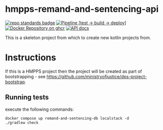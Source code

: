 # hmpps-remand-and-sentencing-api
[![repo standards badge](https://img.shields.io/badge/dynamic/json?color=blue&style=flat&logo=github&label=MoJ%20Compliant&query=%24.result&url=https%3A%2F%2Foperations-engineering-reports.cloud-platform.service.justice.gov.uk%2Fapi%2Fv1%2Fcompliant_public_repositories%2Fhmpps-remand-and-sentencing-api)](https://operations-engineering-reports.cloud-platform.service.justice.gov.uk/public-github-repositories.html#hmpps-remand-and-sentencing-api "Link to report")
[![Pipeline [test -> build -> deploy]](https://github.com/ministryofjustice/hmpps-remand-and-sentencing-api/actions/workflows/pipeline.yml/badge.svg?branch=main)](https://github.com/ministryofjustice/hmpps-remand-and-sentencing-api/actions/workflows/pipeline.yml)
[![Docker Repository on ghcr](https://img.shields.io/badge/ghcr.io-repository-2496ED.svg?logo=docker)](https://ghcr.io/ministryofjustice/hmpps-remand-and-sentencing-api)
[![API docs](https://img.shields.io/badge/API_docs_-view-85EA2D.svg?logo=swagger)](https://remand-and-sentencing-api-dev.hmpps.service.justice.gov.uk/swagger-ui.html)

This is a skeleton project from which to create new kotlin projects from.

# Instructions

If this is a HMPPS project then the project will be created as part of bootstrapping - 
see https://github.com/ministryofjustice/dps-project-bootstrap.

## Running tests
execute the following commands:
```shell
docker compose up remand-and-sentencing-db localstack -d 
./gradlew check
```
